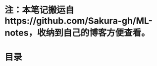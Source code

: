 # 注：本笔记搬运自https://github.com/Sakura-gh/ML-notes，收纳到自己的博客方便查看。

# 目录

[1_Introduction]: 1_Introduction.md







